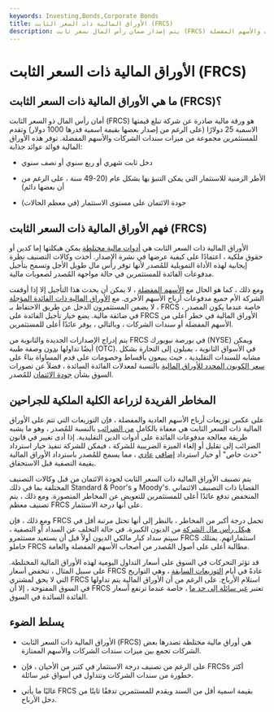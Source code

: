 ```yaml
---
keywords: Investing,Bonds,Corporate Bonds
title: الأوراق المالية ذات السعر الثابت (FRCS)
description: يتم إصدار ضمان رأس المال بسعر ثابت (FRCS) من قبل شركة تبلغ قيمتها الاسمية 25 دولارًا وتقدم للمستثمرين مزيجًا من ميزات سندات الشركات والأسهم المفضلة.
---
```


# الأوراق المالية ذات السعر الثابت (FRCS)
## ما هي الأوراق المالية ذات السعر الثابت (FRCS)؟

أمان رأس المال ذو السعر الثابت (FRCS) هو ورقة مالية صادرة عن شركة تبلغ قيمتها الاسمية 25 دولارًا (على الرغم من إصدار بعضها بقيمة اسمية قدرها 1000 دولار) وتقدم للمستثمرين مجموعة من ميزات سندات الشركات والأسهم المفضلة. توفر هذه الأوراق المالية فوائد عوائد جذابة:

- دخل ثابت شهري أو ربع سنوي أو نصف سنوي

- الأطر الزمنية للاستثمار التي يمكن التنبؤ بها بشكل عام (20-49 سنة ، على الرغم من أن بعضها دائم)

- جودة الائتمان على مستوى الاستثمار (في معظم الحالات)

## فهم الأوراق المالية ذات السعر الثابت (FRCS)

الأوراق المالية ذات السعر الثابت هي [أدوات مالية مختلطة](/hybridsecurity) يمكن هيكلتها إما كدين أو حقوق ملكية ، اعتمادًا على كيفية عرضها في نشرة الإصدار. أخذت وكالات التصنيف نظرة إيجابية لهذه الأداة التمويلية للمُصدر لأنها توفر رأس مال طويل الأجل وتسمح بتأجيل مدفوعات الفائدة للمستثمرين في حالة مواجهة المُصدر لصعوبات مالية.

ومع ذلك ، كما هو الحال مع [الأسهم المفضلة](/preferredstock) ، لا يمكن أن يحدث هذا التأجيل إلا إذا أوقفت الشركة الأم جميع مدفوعات أرباح الأسهم الأخرى. مع [الأوراق المالية ذات الفائدة المؤجلة](/deferredinterestbond) ، لا يضمن المستثمرون الدخل عن طريق الاحتفاظ بـ FRCS ، خاصة عندما يكون المصدر في ضائقة مالية. يضع خيار تأجيل الفائدة على FRCS الأوراق المالية في خطر أعلى من الأسهم المفضلة أو سندات الشركات ، وبالتالي ، يوفر عائدًا أعلى للمستثمرين.

يتم إدراج الإصدارات الجديدة والثانوية من FRCS في بورصة نيويورك (NYSE) ويمكن أيضًا تداولها [بدون](/otc) وصفة طبية (OTC). في الأسواق الثانوية ، يميلون إلى التجارة بشكل مشابه للسندات التقليدية ، حيث يبيعون بأقساط وخصومات على قدم المساواة بناءً على [سعر الكوبون المحدد للأوراق المالية](/coupon-rate) بالنسبة لمعدلات الفائدة السائدة ، فضلاً عن تصورات السوق بشأن [جودة الائتمان](/creditquality) للمُصدر.

## المخاطر الفريدة لزراعة الكلية الملكية للجراحين

على عكس توزيعات أرباح الأسهم العادية والمفضلة ، فإن التوزيعات التي تتم على الأوراق المالية ذات السعر الثابت هي معفاة بالكامل [من الضرائب](/tax-deduction) بالنسبة للمُصدر ، وهو ما يشبه طريقة معالجة مدفوعات الفائدة على أدوات الدين التقليدية. إذا أدى تغيير في قانون الضرائب إلى تقليل أو إلغاء الميزة الضريبية للشركة ، فيمكن للشركة تنفيذ خيار استرداد "حدث خاص" أو خيار استرداد [إضافي](/extraordinaryredemption) [عادي](/extraordinaryredemption) ، مما يسمح للمُصدر باسترداد الأوراق المالية بقيمة التصفية قبل الاستحقاق.

يتم تصنيف الأوراق المالية ذات السعر الثابت لجودة الائتمان من قبل وكالات التصنيف المختلفة بما في ذلك Standard & Poor's و Moody's. القضايا ذات التصنيف الائتماني المنخفض تدفع عائدًا أعلى للمستثمرين للتعويض عن المخاطر المتصورة. ومع ذلك ، يتم تصنيف معظم FRCS على أنها درجة الاستثمار.

ومع ذلك ، فإن FRCS تحمل درجة أكبر من المخاطر ، بالنظر إلى أنها تحتل مرتبة أقل في [هيكل رأس مال الشركة](/capitalstructure) من الديون الكبيرة. في حالة التخلف عن السداد أو التصفية ، سيتم سداد كبار مالكي الديون أولاً قبل أن يستعيد مستثمرو FRCS استثماراتهم. يمتلك حاملو FRCS مطالبة أعلى على أصول المُصدر من أصحاب الأسهم المفضلة والعامة.

قد تؤثر التحركات في السوق على أسعار التداول اليومية لهذه الأوراق المالية المختلطة. على سبيل المثال ، تنخفض أسعار FRCS عادةً في أيام [التوزيعات السابقة](/ex-dividend) ، وهي التواريخ التي لا يحق لمشتري FRCS استلام الأرباح. على الرغم من أن الأوراق المالية يتم تداولها في السوق المفتوحة ، إلا أن FRCS تعتبر [غير سائلة إلى حد ما](/illiquid) ، خاصة عندما ترتفع أسعار الفائدة السائدة في السوق.

## يسلط الضوء

- الأوراق المالية ذات السعر الثابت (FRCS) هي أوراق مالية مختلطة تصدرها بعض الشركات تجمع بين ميزات سندات الشركات والأسهم الممتازة.

- على الرغم من تصنيف درجة الاستثمار في كثير من الأحيان ، فإن FRCSs أكثر خطورة من سندات الشركات وتتداول في أسواق غير سائلة.

- غالبًا ما يأتي FRCS بقيمة اسمية أقل من السند ويقدم للمستثمرين تدفقًا ثابتًا من دخل الأرباح.

